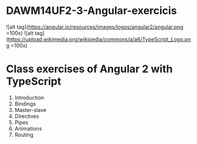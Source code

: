 # DAWM14UF2-3-Angular-exercicis

![alt tag](https://angular.io/resources/images/logos/angular2/angular.png =100x)
![alt tag](https://upload.wikimedia.org/wikipedia/commons/a/a6/TypeScript_Logo.png =100x)

<h1>Class exercises of Angular 2 with TypeScript</h1>

<ol>
<li>Introduction</li>
<li>Bindings</li>
<li>Master-slave</li>
<li>Directives</li>
<li>Pipes</li>
<li>Animations</li>
<li>Routing</li>
</ol>


